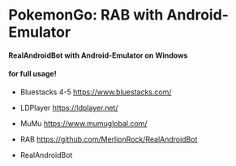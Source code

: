 # PokemonGo: RAB with Android-Emulator 

#### RealAndroidBot with Android-Emulator on Windows
#### for full usage!

- Bluestacks 4-5 https://www.bluestacks.com/
- LDPlayer https://ldplayer.net/
- MuMu https://www.mumuglobal.com/


- RAB https://github.com/MerlionRock/RealAndroidBot
- RealAndroidBot

